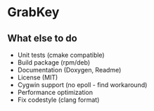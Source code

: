 # GrabKey

## What else to do

- Unit tests (cmake compatible)
- Build package (rpm/deb)
- Documentation (Doxygen, Readme)
- License (MIT)
- Cygwin support (no epoll - find workaround)
- Performance optimization
- Fix codestyle (clang format)